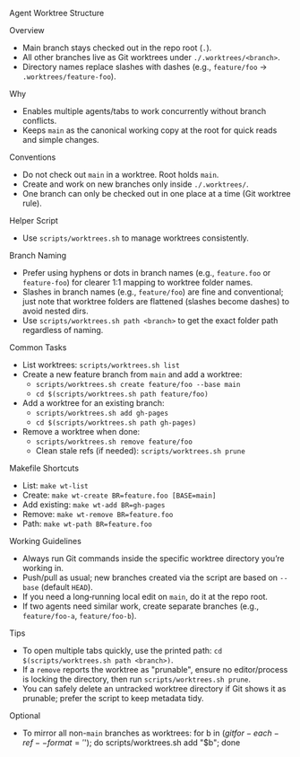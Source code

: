 Agent Worktree Structure

Overview
- Main branch stays checked out in the repo root (`.`).
- All other branches live as Git worktrees under `./.worktrees/<branch>`.
- Directory names replace slashes with dashes (e.g., `feature/foo` -> `.worktrees/feature-foo`).

Why
- Enables multiple agents/tabs to work concurrently without branch conflicts.
- Keeps `main` as the canonical working copy at the root for quick reads and simple changes.

Conventions
- Do not check out `main` in a worktree. Root holds `main`.
- Create and work on new branches only inside `./.worktrees/`.
- One branch can only be checked out in one place at a time (Git worktree rule).

Helper Script
- Use `scripts/worktrees.sh` to manage worktrees consistently.

Branch Naming
- Prefer using hyphens or dots in branch names (e.g., `feature.foo` or `feature-foo`) for clearer 1:1 mapping to worktree folder names.
- Slashes in branch names (e.g., `feature/foo`) are fine and conventional; just note that worktree folders are flattened (slashes become dashes) to avoid nested dirs.
- Use `scripts/worktrees.sh path <branch>` to get the exact folder path regardless of naming.

Common Tasks
- List worktrees: `scripts/worktrees.sh list`
- Create a new feature branch from `main` and add a worktree:
  - `scripts/worktrees.sh create feature/foo --base main`
  - `cd $(scripts/worktrees.sh path feature/foo)`
- Add a worktree for an existing branch:
  - `scripts/worktrees.sh add gh-pages`
  - `cd $(scripts/worktrees.sh path gh-pages)`
- Remove a worktree when done:
  - `scripts/worktrees.sh remove feature/foo`
  - Clean stale refs (if needed): `scripts/worktrees.sh prune`

Makefile Shortcuts
- List: `make wt-list`
- Create: `make wt-create BR=feature.foo [BASE=main]`
- Add existing: `make wt-add BR=gh-pages`
- Remove: `make wt-remove BR=feature.foo`
- Path: `make wt-path BR=feature.foo`

Working Guidelines
- Always run Git commands inside the specific worktree directory you’re working in.
- Push/pull as usual; new branches created via the script are based on `--base` (default `HEAD`).
- If you need a long‑running local edit on `main`, do it at the repo root.
- If two agents need similar work, create separate branches (e.g., `feature/foo-a`, `feature/foo-b`).

Tips
- To open multiple tabs quickly, use the printed path: `cd $(scripts/worktrees.sh path <branch>)`.
- If a `remove` reports the worktree as "prunable", ensure no editor/process is locking the directory, then run `scripts/worktrees.sh prune`.
- You can safely delete an untracked worktree directory if Git shows it as prunable; prefer the script to keep metadata tidy.

Optional
- To mirror all non-`main` branches as worktrees: for b in $(git for-each-ref --format='%(refname:short)' refs/heads | grep -v '^main$'); do scripts/worktrees.sh add "$b"; done
